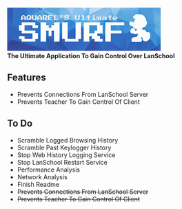 ![Smurf Ultimate](https://raw.githubusercontent.com/AquarelMc/SmurfUltimate/master/Resources/splashScreen.gif)\
**The Ultimate Application To Gain Control Over LanSchool**

Features
------------
- Prevents Connections From LanSchool Server
- Prevents Teacher To Gain Control Of Client

To Do
------------
- Scramble Logged Browsing History
- Scramble Past Keylogger History
- Stop Web History Logging Service
- Stop LanSchool Restart Service
- Performance Analysis
- Network Analysis
- Finish Readme
- ~~Prevents Connections From LanSchool Server~~
- ~~Prevents Teacher To Gain Control Of Client~~
